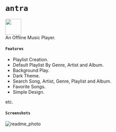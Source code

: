 
# `antra` 
<img src="https://github.com/ajkumar1205/antra/assets/97942353/807ded09-be97-40b1-b369-4dcab97191ad" height=50 width=50 > <br>
An Offline Music Player.

#### `Features`
- Playlist Creation.
- Default Playlist By Genre, Artist and Album.
- Background Play.
- Dark Theme.
- Search Song, Artist, Genre, Playlist and Album.
- Favorite Songs.
- Simple Design.

etc.

#### `Screenshots`
![readme_photo](https://github.com/ajkumar1205/antra/assets/97942353/2146ac1c-54d8-4eb6-96ac-525c49b3101d)
